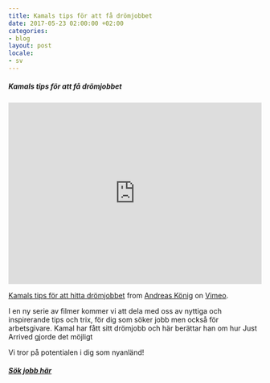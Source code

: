 ```yaml
---
title: Kamals tips för att få drömjobbet
date: 2017-05-23 02:00:00 +02:00
categories:
- blog
layout: post
locale:
- sv
---
```


##### Kamals tips för att få drömjobbet

<iframe src="https://player.vimeo.com/video/218617266" width="100%" height="360" frameborder="0" webkitallowfullscreen mozallowfullscreen allowfullscreen></iframe> <p><a href="https://vimeo.com/218617266">Kamals tips f&ouml;r att hitta dr&ouml;mjobbet</a> from <a href="https://vimeo.com/user63572179">Andreas K&ouml;nig</a> on <a href="https://vimeo.com">Vimeo</a>.</p>

I en ny serie av filmer kommer vi att dela med oss av nyttiga och inspirerande tips och trix, för dig som söker jobb men också för arbetsgivare. Kamal har fått sitt drömjobb och här berättar han om hur Just Arrived gjorde det möjligt

Vi tror på potentialen i dig som nyanländ!

##### [Sök jobb här](https://justarrived.se/newcomer/?utm_source=justarrived&utm_medium=blog)
